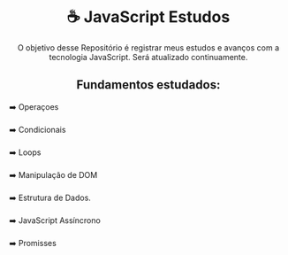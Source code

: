 <h1 align="center">☕​ JavaScript Estudos</h1>
<p align="center">O objetivo desse Repositório é registrar meus estudos e avanços com a tecnologia JavaScript. Será atualizado continuamente. </p>
<p align="center"></p>








<h2 align="center">Fundamentos estudados:</h2>


➡️ Operaçoes<br><br>
➡️ Condicionais<br><br>
➡️ Loops<br><br>
➡️ Manipulação de DOM<br><br>
➡️ Estrutura de Dados.<br><br>
➡️ JavaScript Assíncrono<br><br>
➡️ Promisses
